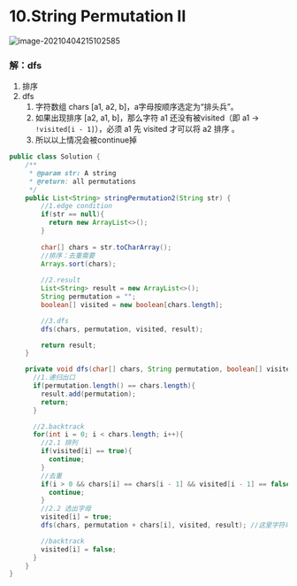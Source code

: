 # 10.String Permutation II

![image-20210404215102585](https://raw.githubusercontent.com/TWDH/Leetcode-From-Zero/pictures/img/image-20210404215102585.png)

### 解：dfs

1. 排序
2. dfs
   1. 字符数组 chars [a1, a2, b]，a字母按顺序选定为“排头兵”。
   2. 如果出现排序 [a2, a1, b]，那么字符 a1 还没有被visited（即 a1 -> `!visited[i - 1]`），必须 a1 先 visited 才可以将 a2 排序 。
   3.  所以以上情况会被continue掉

```java
public class Solution {
    /**
     * @param str: A string
     * @return: all permutations
     */
    public List<String> stringPermutation2(String str) {
        //1.edge condition
        if(str == null){
          return new ArrayList<>();
        }
        
        char[] chars = str.toCharArray();
        //排序：去重需要
        Arrays.sort(chars);
        
        //2.result
        List<String> result = new ArrayList<>();
        String permutation = "";
        boolean[] visited = new boolean[chars.length];

        //3.dfs
        dfs(chars, permutation, visited, result); 

        return result;
    }

    private void dfs(char[] chars, String permutation, boolean[] visited, List<String> result){
      //1.递归出口
      if(permutation.length() == chars.length){
        result.add(permutation);
        return;
      }

      //2.backtrack
      for(int i = 0; i < chars.length; i++){
        //2.1 排列
        if(visited[i] == true){
          continue;
        }
        //去重
        if(i > 0 && chars[i] == chars[i - 1] && visited[i - 1] == false){
          continue;
        }
        //2.2 选出字母
        visited[i] = true;
        dfs(chars, permutation + chars[i], visited, result); //这里字符串已经是new新的了

        //backtrack
        visited[i] = false;
      }
    }
}


```





















